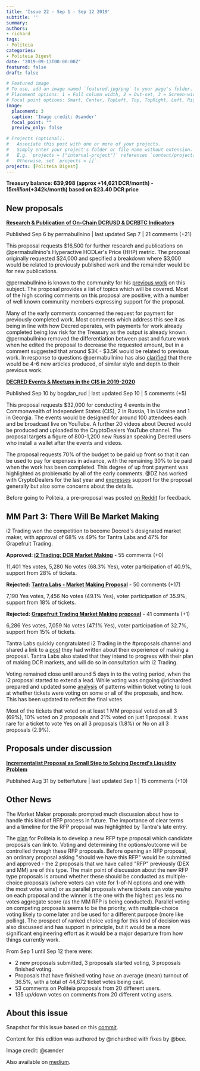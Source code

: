 ```yaml
---
title: 'Issue 22 - Sep 1 - Sep 12 2019'
subtitle: ''
summary: 
authors:
- richard
tags:
- Politeia
categories:
- Politeia Digest
date: "2019-09-13T00:00:00Z"
featured: false
draft: false

# Featured image
# To use, add an image named `featured.jpg/png` to your page's folder.
# Placement options: 1 = Full column width, 2 = Out-set, 3 = Screen-width
# Focal point options: Smart, Center, TopLeft, Top, TopRight, Left, Right, BottomLeft, Bottom, BottomRight
image:
  placement: 3
  caption: 'Image credit: @sænder'
  focal_point: ""
  preview_only: false

# Projects (optional).
#   Associate this post with one or more of your projects.
#   Simply enter your project's folder or file name without extension.
#   E.g. `projects = ["internal-project"]` references `content/project/deep-learning/index.md`.
#   Otherwise, set `projects = []`.
projects: [Politeia Digest]
---
```


**Treasury balance: 639,998 (approx +14,621 DCR/month) - $15 million (+$342k/month) based on $23.40 DCR price**

## New proposals

**[Research & Publication of On-Chain DCRUSD & DCRBTC Indicators](https://proposals.decred.org/proposals/f0d1bd7447182328b44c691de88cb660b63df17f1f3a94990af19acea57c09bb)**

Published Sep 6 by permabullnino | last updated Sep 7 | 21 comments (+21)

This proposal requests $16,500 for further research and publications on @permabullnino's Hyperactive HODLer's Price (HHP) metric. The proposal originally requested $24,000 and specified a breakdown where $3,000 would be related to previously published work and the remainder would be for new publications.

@permabullnino is known to the community for his [previous work](https://medium.com/@permabullnino) on this subject. The proposal provides a list of topics which will be covered. Most of the high scoring comments on this proposal are positive, with a number of well known community members expressing support for the proposal.

Many of the early comments concerned the request for payment for previously completed work. Most comments which address this see it as being in line with how Decred operates, with payments for work already completed being low risk for the Treasury as the output is already known. @permabullnino removed the differentiation between past and future work when he edited the proposal to decrease the requested amount, but in a comment suggested that around $3K - $3.5K would be related to previous work. In response to questions @permabullnino has also [clarified](https://proposals.decred.org/proposals/f0d1bd7447182328b44c691de88cb660b63df17f1f3a94990af19acea57c09bb/comments/19) that there would be 4-6 new articles produced, of similar style and depth to their previous work.

**[DECRED Events & Meetups in the CIS in 2019-2020](https://proposals.decred.org/proposals/fdd68c87961549750adf29e178128210cb310294080211cf6a35792aa1bb7f63)**

Published Sep 10 by bogdan\_rud | last updated Sep 10 | 5 comments (+5)

This proposal requests $32,000 for conducting 4 events in the Commonwealth of Independent States (CIS), 2 in Russia, 1 in Ukraine and 1 in Georgia. The events would be designed for around 100 attendees each and be broadcast live on YouTube. A further 20 videos about Decred would be produced and uploaded to the CryptoDealers YouTube channel. The proposal targets a figure of 800-1,200 new Russian speaking Decred users who install a wallet after the events and videos.

The proposal requests 70% of the budget to be paid up front so that it can be used to pay for expenses in advance, with the remaining 30% to be paid when the work has been completed. This degree of up front payment was highlighted as problematic by all of the early comments. @DZ has worked with CryptoDealers for the last year and [expresses](https://proposals.decred.org/proposals/fdd68c87961549750adf29e178128210cb310294080211cf6a35792aa1bb7f63/comments/4) support for the proposal generally but also some concerns about the details.

Before going to Politeia, a pre-proposal was posted [on Reddit](https://www.reddit.com/r/decred/comments/cutc16/decred_events_meetups_in_the_cis_in_20192020/) for feedback.

## MM Part 3: There Will Be Market Making

i2 Trading won the competition to become Decred's designated market maker, with approval of 68% vs 49% for Tantra Labs and 47% for Grapefruit Trading.

**Approved: [i2 Trading: DCR Market Making](https://proposals.decred.org/proposals/2eb7ddb29f151691ba14ac8c54d53f6692c1f5e8fe06244edf7d3c33fb440bd9)** - 55 comments (+0)

11,401 Yes votes, 5,280 No votes (68.3% Yes), voter participation of 40.9%, support from 28% of tickets.

**Rejected: [Tantra Labs - Market Making Proposal](https://proposals.decred.org/proposals/82ce113827140caaaf8b5779ab30402d3ed39f1911fdd2e8fa64cf0dc9e09ecb)** - 50 comments (+17)

7,190 Yes votes, 7,456 No votes (49.1% Yes), voter participation of 35.9%, support from 18% of tickets.

**Rejected: [Grapefruit Trading Market Making proposal](https://proposals.decred.org/proposals/4becbe00bd5ae93312426a8cf5eeef78050f5b8b8430b45f3ea54ca89213f82b)** - 41 comments (+1)

6,286 Yes votes, 7,059 No votes (47.1% Yes), voter participation of 32.7%, support from 15% of tickets.

Tantra Labs quickly congratulated i2 Trading in the #proposals channel and shared a link to a [post](https://medium.com/@TantraLabs/proof-of-politeia-ac87f52243f4) they had written about their experience of making a proposal. Tantra Labs also stated that they intend to progress with their plan of making DCR markets, and will do so in consultation with i2 Trading.

Voting remained close until around 5 days in to the voting period, when the i2 proposal started to extend a lead. While voting was ongoing @richardred prepared and updated some [analysis](https://github.com/RichardRed0x/pi-research/blob/master/analysis/voting/market-maker-proposal-voting-interim-analysis.md) of patterns within ticket voting to look at whether tickets were voting on some or all of the proposals, and how. This has been updated to reflect the final votes.

Most of the tickets that voted on at least 1 MM proposal voted on all 3 (69%), 10% voted on 2 proposals and 21% voted on just 1 proposal. It was rare for a ticket to vote Yes on all 3 proposals (1.8%) or No on all 3 proposals (2.9%).

## Proposals under discussion

**[Incrementalist Proposal as Small Step to Solving Decred's Liquidity Problem](https://proposals.decred.org/proposals/c9604f7879e4b2cd4f2582d238a7ccea210005c63481bec1ddae44ff93e1340f)**

Published Aug 31 by betterfuture | last updated Sep 1 | 15 comments (+10)

## Other News

The Market Maker proposals prompted much discussion about how to handle this kind of RFP process in future. The importance of clear terms and a timeline for the RFP proposal was highlighted by Tantra's late entry.

The [plan](https://github.com/decred/politeia/issues/966) for Politeia is to develop a new RFP type proposal which candidate proposals can link to. Voting and determining the options/outcome will be controlled through these RFP proposals. Before opening an RFP proposal, an ordinary proposal asking "should we have this RFP" would be submitted and approved - the 2 proposals that we have called "RFP" previously (DEX and MM) are of this type. The main point of discussion about the new RFP type proposals is around whether these should be conducted as multiple-choice proposals (where voters can vote for 1-of-N options and one with the most votes wins) or as parallel proposals where tickets can vote yes/no on each proposal and the winner is the one with the highest yes less no votes aggregate score (as the MM RFP is being conducted). Parallel voting on competing proposals seems to be the priority, with multiple-choice voting likely to come later and be used for a different purpose (more like polling). The prospect of ranked choice voting for this kind of decision was also discussed and has support in principle, but it would be a more significant engineering effort as it would be a major departure from how things currently work.

From Sep 1 until Sep 12 there were:

- 2 new proposals submitted, 3 proposals started voting, 3 proposals finished voting.
- Proposals that have finished voting have an average (mean) turnout of 36.5%, with a total of 44,672 ticket votes being cast.
- 53 comments on Politeia proposals from 20 different users.
- 135 up/down votes on comments from 20 different voting users.

## About this issue

Snapshot for this issue based on this [commit](https://github.com/decred-proposals/mainnet/commit/b835572d66b8b5acd6f5321d9d22e1ae651c5ec0).

Content for this edition was authored by @richardred with fixes by @bee.

Image credit: @sænder

Also available on [medium](https://medium.com/politeia-digest/issue-22-september-1-12-2019-d82f5f617c92).


